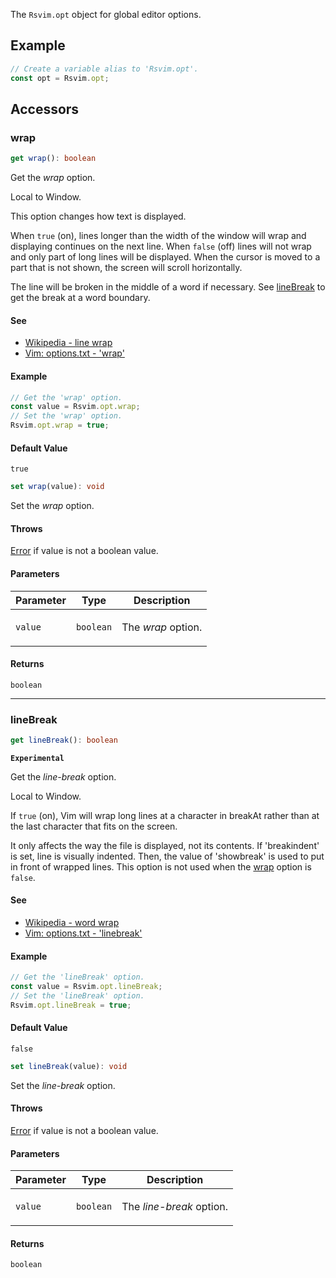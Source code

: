 The `Rsvim.opt` object for global editor options.

## Example

```javascript
// Create a variable alias to 'Rsvim.opt'.
const opt = Rsvim.opt;
```

## Accessors

### wrap

```ts
get wrap(): boolean
```

Get the _wrap_ option.

Local to Window.

This option changes how text is displayed.

When `true` (on), lines longer than the width of the window will wrap and
displaying continues on the next line. When `false` (off) lines will not wrap
and only part of long lines will be displayed. When the cursor is
moved to a part that is not shown, the screen will scroll horizontally.

The line will be broken in the middle of a word if necessary. See [lineBreak](RsvimOpt.md#linebreak)
to get the break at a word boundary.

#### See

 - [Wikipedia - line wrap](https://en.wikipedia.org/wiki/Line_wrap_and_word_wrap)
 - [Vim: options.txt - 'wrap'](https://vimhelp.org/options.txt.html#%27wrap%27)

#### Example

```javascript
// Get the 'wrap' option.
const value = Rsvim.opt.wrap;
// Set the 'wrap' option.
Rsvim.opt.wrap = true;
```

#### Default Value

`true`

```ts
set wrap(value): void
```

Set the _wrap_ option.

#### Throws

[Error](https://developer.mozilla.org/docs/Web/JavaScript/Reference/Global_Objects/Error) if value is not a boolean value.

#### Parameters

<table>
<thead>
<tr>
<th>Parameter</th>
<th>Type</th>
<th>Description</th>
</tr>
</thead>
<tbody>
<tr>
<td>

`value`

</td>
<td>

`boolean`

</td>
<td>

The _wrap_ option.

</td>
</tr>
</tbody>
</table>

#### Returns

`boolean`

***

### lineBreak

```ts
get lineBreak(): boolean
```

**`Experimental`**

Get the _line-break_ option.

Local to Window.

If `true` (on), Vim will wrap long lines at a character in breakAt rather
than at the last character that fits on the screen.

It only affects the way the file is displayed, not its contents.
If 'breakindent' is set, line is visually indented. Then, the value
of 'showbreak' is used to put in front of wrapped lines. This option
is not used when the [wrap](RsvimOpt.md#wrap) option is `false`.

#### See

 - [Wikipedia - word wrap](https://en.wikipedia.org/wiki/Line_wrap_and_word_wrap)
 - [Vim: options.txt - 'linebreak'](https://vimhelp.org/options.txt.html#%27linebreak%27)

#### Example

```javascript
// Get the 'lineBreak' option.
const value = Rsvim.opt.lineBreak;
// Set the 'lineBreak' option.
Rsvim.opt.lineBreak = true;
```

#### Default Value

`false`

```ts
set lineBreak(value): void
```

Set the _line-break_ option.

#### Throws

[Error](https://developer.mozilla.org/docs/Web/JavaScript/Reference/Global_Objects/Error) if value is not a boolean value.

#### Parameters

<table>
<thead>
<tr>
<th>Parameter</th>
<th>Type</th>
<th>Description</th>
</tr>
</thead>
<tbody>
<tr>
<td>

`value`

</td>
<td>

`boolean`

</td>
<td>

The _line-break_ option.

</td>
</tr>
</tbody>
</table>

#### Returns

`boolean`
